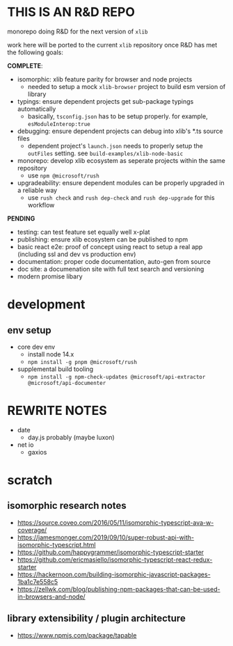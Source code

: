 # THIS IS AN R&D REPO
monorepo doing R&D for the next version of ```xlib```

work here will be ported to the current ```xlib``` repository once R&D has met the following goals:

**COMPLETE**: 
- isomorphic:  xlib feature parity for browser and node projects
  - needed to setup a mock ```xlib-browser``` project to build esm version of library
- typings:  ensure dependent projects get sub-package typings automatically
  - basically, ```tsconfig.json``` has to be setup properly.   for example, ```esModuleInterop:true```
- debugging:  ensure dependent projects can debug into xlib's *.ts source files
  - dependent project's ```launch.json``` needs to properly setup the ```outFiles``` setting.   see ```build-examples/xlib-node-basic```
- monorepo: develop xlib ecosystem as seperate projects within the same repository
  - use ```npm @microsoft/rush```
- upgradeability: ensure dependent modules can be properly upgraded in a reliable way
  - use ```rush check``` and ```rush dep-check``` and ```rush dep-upgrade``` for this workflow

**PENDING**
- testing:  can test feature set equally well x-plat
- publishing:  ensure xlib ecosystem can be published to npm
- basic react e2e: proof of concept using react to setup a real app (including ssl and dev vs production env)
- documentation:  proper code documentation, auto-gen from source
- doc site:  a documenation site with full text search and versioning
- modern promise libary


# development

## env setup
- core dev env
  - install node 14.x
  - ```npm install -g pnpm @microsoft/rush```
- supplemental build tooling
  -  ```npm install -g npm-check-updates @microsoft/api-extractor @microsoft/api-documenter```

# REWRITE NOTES
- date
  - day.js probably (maybe luxon)
- net io
  - gaxios


# scratch

## isomorphic research notes
- https://source.coveo.com/2016/05/11/isomorphic-typescript-ava-w-coverage/
- https://jamesmonger.com/2019/09/10/super-robust-api-with-isomorphic-typescript.html
- https://github.com/happygrammer/isomorphic-typescript-starter
- https://github.com/ericmasiello/isomorphic-typescript-react-redux-starter
- https://hackernoon.com/building-isomorphic-javascript-packages-1ba1c7e558c5
- https://zellwk.com/blog/publishing-npm-packages-that-can-be-used-in-browsers-and-node/

## library extensibility / plugin architecture
- https://www.npmjs.com/package/tapable
